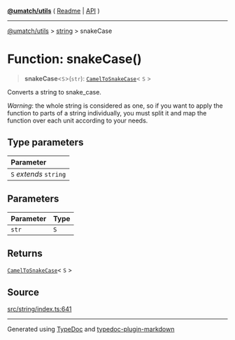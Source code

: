 [**@umatch/utils**](../../README.md) ( [Readme](../../README.md) \| [API](../../API.md) )

---

[@umatch/utils](../../API.md) > [string](../README.md) > snakeCase

# Function: snakeCase()

> **snakeCase**\<`S`\>(`str`): [`CamelToSnakeCase`](../type-aliases/type-alias.CamelToSnakeCase.md)\< `S` \>

Converts a string to snake_case.

_Warning_: the whole string is considered as one, so if you want to
apply the function to parts of a string individually, you must
split it and map the function over each unit according to your needs.

## Type parameters

| Parameter              |
| :--------------------- |
| `S` _extends_ `string` |

## Parameters

| Parameter | Type |
| :-------- | :--- |
| `str`     | `S`  |

## Returns

[`CamelToSnakeCase`](../type-aliases/type-alias.CamelToSnakeCase.md)\< `S` \>

## Source

[src/string/index.ts:641](https://github.com/umatch-oficial/utils/blob/a9008ad/src/string/index.ts#L641)

---

Generated using [TypeDoc](https://typedoc.org/) and [typedoc-plugin-markdown](https://www.npmjs.com/package/typedoc-plugin-markdown)

